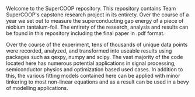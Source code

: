 Welcome to the SuperCOOP repository. This repository contains Team SuperCOOP's capstone research project in its entirety. Over the course of a year we set out to measure the superconducting gap energy of a piece of niobium tantalum-foil. The entirety of the research, analysis and results can be found in this repository including the final paper in .pdf format.

Over the course of the experiment, tens of thousands of unique data points were recorded, analyzed, and transformed into useable results using packages such as qexpy, numpy and scipy. The vast majority of the code located here has numerous potential applications in signal processing, semiconductor physics and optimization based used cases. In addition to this, the various fitting models contained here can be applied with minor tinkering to most non-linear equations and as a result can be used in a bevy of modelling applications.
